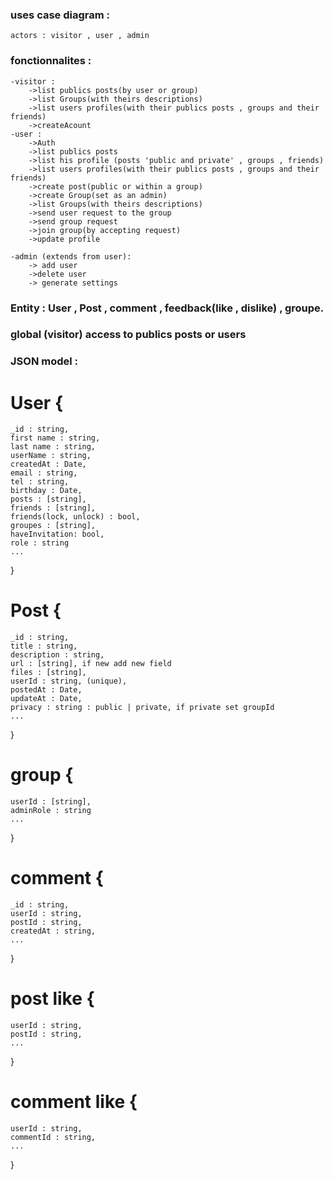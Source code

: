 
### uses case diagram :
    actors : visitor , user , admin

### fonctionnalites :
    -visitor : 
        ->list publics posts(by user or group) 
        ->list Groups(with theirs descriptions)
        ->list users profiles(with their publics posts , groups and their friends)
        ->createAcount
    -user :
        ->Auth
        ->list publics posts
        ->list his profile (posts 'public and private' , groups , friends)
        ->list users profiles(with their publics posts , groups and their friends)
        ->create post(public or within a group)
        ->create Group(set as an admin)
        ->list Groups(with theirs descriptions)
        ->send user request to the group
        ->send group request
        ->join group(by accepting request) 
        ->update profile 

    -admin (extends from user):
        -> add user
        ->delete user
        -> generate settings


### Entity : User , Post , comment , feedback(like , dislike) , groupe.
### global (visitor) access to publics posts or users

### JSON model : 

# User {
    _id : string,
    first name : string,
    last name : string,
    userName : string,
    createdAt : Date,
    email : string,
    tel : string,
    birthday : Date,
    posts : [string],
    friends : [string],
    friends(lock, unlock) : bool,
    groupes : [string],
    haveInvitation: bool,
    role : string
    ...
}

# Post {
    _id : string,
    title : string,
    description : string,
    url : [string], if new add new field
    files : [string],
    userId : string, (unique),
    postedAt : Date,
    updateAt : Date,
    privacy : string : public | private, if private set groupId
    ...
}

# group {
    userId : [string],
    adminRole : string
    ...
}

# comment {
    _id : string,
    userId : string,
    postId : string,
    createdAt : string,
    ...
}

# post like {
    userId : string,
    postId : string,
    ...
}

# comment like {
    userId : string,
    commentId : string,
    ...
}

